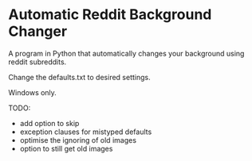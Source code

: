 # Automatic Reddit Background Changer
A program in Python that automatically changes your background using reddit subreddits.

Change the defaults.txt to desired settings.

Windows only.

TODO:
- add option to skip
- exception clauses for mistyped defaults
- optimise the ignoring of old images
- option to still get old images